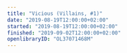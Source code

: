 ```yaml
---
title: "Vicious (Villains, #1)"
date: "2019-08-19T12:00:00+02:00"
started: "2019-08-19T12:00:00+02:00"
finished: "2019-09-02T12:00:00+02:00"
openlibraryID: "OL37071468M"
---
```

